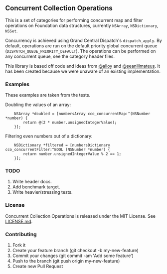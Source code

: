 ## Concurrent Collection Operations

This is a set of categories for performing concurrent map and filter operations
on Foundation data structures, currently `NSArray`, `NSDictionary`, `NSSet`.

Concurrency is achieved using Grand Central Dispatch's `dispatch_apply`. By
default, operations are run on the default priority global concurrent queue
(`DISPATCH_QUEUE_PRIORITY_DEFAULT`). The operations can be performed on any
concurrent queue, see the category header files.

This library is based off code and ideas from [@alloy](https://github.com/alloy)
and [@seanlilmateus](https://github.com/seanlilmateus). It has been created
because we were unaware of an existing implementation.

### Examples

These examples are taken from the tests.

Doubling the values of an array:

```objc
    NSArray *doubled = [numbersArray cco_concurrentMap:^(NSNumber *number) {
        return @(2 * number.unsignedIntegerValue);
    }];
```

Filtering even numbers out of a dictionary:

```objc
    NSDictionary *filtered = [numbersDictionary cco_concurrentFilter:^BOOL (NSNumber *number) {
        return number.unsignedIntegerValue % 2 == 1;
    }];
```

### TODO

1. Write header docs.
1. Add benchmark target.
1. Write heavier/stressing tests.

### License

Concurrent Collection Operations is released under the MIT License. See
[LICENSE.md](https://github.com/kastiglione/ConcurrentCollectionOperations/blob/master/LICENSE.txt).

### Contributing

1. Fork it
1. Create your feature branch (git checkout -b my-new-feature)
1. Commit your changes (git commit -am 'Add some feature')
1. Push to the branch (git push origin my-new-feature)
1. Create new Pull Request
